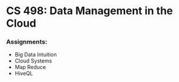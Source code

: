 # CS 498: Data Management in the Cloud
### Assignments:
* Big Data Intuition
* Cloud Systems
* Map Reduce
* HiveQL


